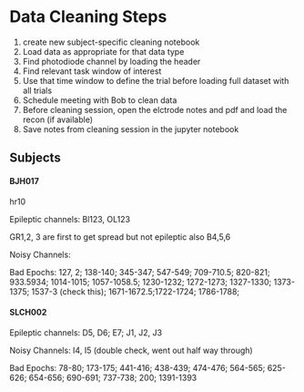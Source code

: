 # Data Cleaning Steps

1. create new subject-specific cleaning notebook
2. Load data as appropriate for that data type
3. Find photodiode channel by loading the header
4. Find relevant task window of interest
5. Use that time window to define the trial before loading full dataset with all trials
6. Schedule meeting with Bob to clean data
7. Before cleaning session, open the elctrode notes and pdf and load the recon (if available)
8. Save notes from cleaning session in the jupyter notebook



## Subjects


#### BJH017

hr10

Epileptic channels: Bl123, OL123

GR1,2, 3 are first to get spread but not epileptic also B4,5,6

Noisy Channels: 

Bad Epochs: 127, 2; 138-140; 345-347; 547-549; 709-710.5; 820-821; 933.5934; 1014-1015; 1057-1058.5; 1230-1232; 1272-1273; 1327-1330; 1373-1375; 1537-3 (check this); 1671-1672.5;1722-1724; 1786-1788;

#### SLCH002

Epileptic channels: D5, D6; E7; J1, J2, J3

Noisy Channels: I4, I5 (double check, went out half way through)

Bad Epochs: 78-80; 173-175; 441-416; 438-439; 474-476; 564-565; 625-626; 654-656; 690-691; 737-738;  200; 1391-1393
